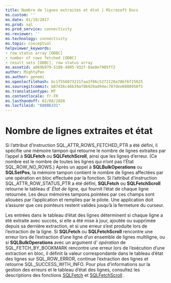 ```yaml
---
title: Nombre de lignes extraites et état | Microsoft Docs
ms.custom: ''
ms.date: 01/19/2017
ms.prod: sql
ms.prod_service: connectivity
ms.reviewer: ''
ms.technology: connectivity
ms.topic: conceptual
helpviewer_keywords:
- row status array [ODBC]
- number of rows fetched [ODBC]
- result sets [ODBC], row status array
ms.assetid: a069b979-5108-4905-932f-8ae8e7905ff2
author: MightyPen
ms.author: genemi
ms.openlocfilehash: bc1f556873221faa3f86c5272120a786f6f25025
ms.sourcegitcommit: b87d36c46b39af8b929ad94ec707dee8800950f5
ms.translationtype: MT
ms.contentlocale: fr-FR
ms.lasthandoff: 02/08/2020
ms.locfileid: "68086331"
---
```

# <a name="number-of-rows-fetched-and-status"></a>Nombre de lignes extraites et état
Si l’attribut d’instruction SQL_ATTR_ROWS_FETCHED_PTR a été défini, il spécifie une mémoire tampon qui retourne le nombre de lignes extraites par l’appel à **SQLFetch** ou **SQLFetchScroll**, ainsi que les lignes d’erreur. (Ce nombre est le nombre de toutes les lignes qui n’ont pas l’État SQL_ROW_NO_ROWS.) Après un appel à **SQLBulkOperations** ou **SQLSetPos**, la mémoire tampon contient le nombre de lignes affectées par une opération en bloc effectuée par la fonction. Si l’attribut d’instruction SQL_ATTR_ROW_STATUS_PTR a été défini, **SQLFetch** ou **SQLFetchScroll** retourne le tableau d' *État de ligne,* qui fournit l’état de chaque ligne retournée. Les deux mémoires tampons pointées par ces champs sont allouées par l’application et remplies par le pilote. Une application doit s’assurer que ces pointeurs restent valides jusqu’à la fermeture du curseur.  
  
 Les entrées dans le tableau d’état des lignes déterminent si chaque ligne a été extraite avec succès, si elle a été mise à jour, ajoutée ou supprimée depuis sa dernière extraction, et si une erreur s’est produite lors de l’extraction de la ligne. Si **SQLFetch** ou **SQLFetchScroll** rencontre une erreur lors de l’extraction d’une ligne d’un ensemble de lignes multiligne, ou si **SQLBulkOperations** avec un argument d' *opération* de SQL_FETCH_BY_BOOKMARK rencontre une erreur lors de l’exécution d’une extraction en bloc, il définit la valeur correspondante dans le tableau d’état des lignes sur SQL_ROW_ERROR, continue l’extraction des lignes et retourne SQL_SUCCESS_WITH_INFO. Pour plus d’informations sur la gestion des erreurs et le tableau d’état des lignes, consultez les descriptions des fonctions [SQLFetch](../../../odbc/reference/syntax/sqlfetch-function.md) et [SQLFetchScroll](../../../odbc/reference/syntax/sqlfetchscroll-function.md) .
